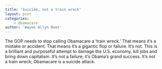 ```yaml
---
title: 'Suicide, not a train wreck'
layout: post
categories:
    - Obamacare
author: 'Wayne Allyn Root'
---
```


The GOP needs to stop calling Obamacare a ‘train wreck.’ That means it’s a mistake or accident. That means it’s a gigantic flop or failure. It’s not. This is a brilliant and purposeful attempt to damage the U.S. economy, kill jobs and bring down capitalism. It’s not a failure; it’s Obama’s grand success. It’s not a train wreck; Obamacare is a suicide attack.